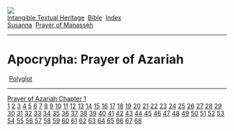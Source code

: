 [![](../../cdshop/ithlogo.png)](../../index)  
[Intangible Textual Heritage](../../index)  [Bible](../index) 
[Index](index)   
[Susanna](sus)  [Prayer of Manasseh](man)

------------------------------------------------------------------------

# Apocrypha: Prayer of Azariah

 [Polyglot](../poly/aza)  

------------------------------------------------------------------------

[Prayer of Azariah Chapter 1](aza001)  
[1](aza001.htm#001) [2](aza001.htm#002) [3](aza001.htm#003)
[4](aza001.htm#004) [5](aza001.htm#005) [6](aza001.htm#006)
[7](aza001.htm#007) [8](aza001.htm#008) [9](aza001.htm#009)
[10](aza001.htm#010) [11](aza001.htm#011) [12](aza001.htm#012)
[13](aza001.htm#013) [14](aza001.htm#014) [15](aza001.htm#015)
[16](aza001.htm#016) [17](aza001.htm#017) [18](aza001.htm#018)
[19](aza001.htm#019) [20](aza001.htm#020) [21](aza001.htm#021)
[22](aza001.htm#022) [23](aza001.htm#023) [24](aza001.htm#024)
[25](aza001.htm#025) [26](aza001.htm#026) [27](aza001.htm#027)
[28](aza001.htm#028) [29](aza001.htm#029) [30](aza001.htm#030)
[31](aza001.htm#031) [32](aza001.htm#032) [33](aza001.htm#033)
[34](aza001.htm#034) [35](aza001.htm#035) [36](aza001.htm#036)
[37](aza001.htm#037) [38](aza001.htm#038) [39](aza001.htm#039)
[40](aza001.htm#040) [41](aza001.htm#041) [42](aza001.htm#042)
[43](aza001.htm#043) [44](aza001.htm#044) [45](aza001.htm#045)
[46](aza001.htm#046) [47](aza001.htm#047) [48](aza001.htm#048)
[49](aza001.htm#049) [50](aza001.htm#050) [51](aza001.htm#051)
[52](aza001.htm#052) [53](aza001.htm#053) [54](aza001.htm#054)
[55](aza001.htm#055) [56](aza001.htm#056) [57](aza001.htm#057)
[58](aza001.htm#058) [59](aza001.htm#059) [60](aza001.htm#060)
[61](aza001.htm#061) [62](aza001.htm#062) [63](aza001.htm#063)
[64](aza001.htm#064) [65](aza001.htm#065) [66](aza001.htm#066)
[67](aza001.htm#067) [68](aza001.htm#068)
